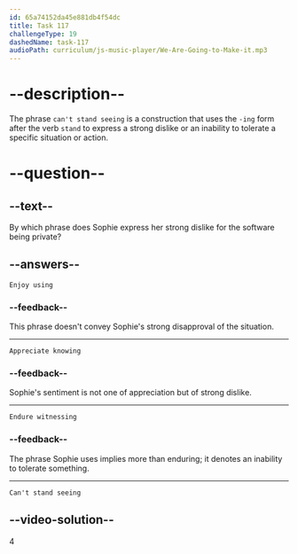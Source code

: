 ```yaml
---
id: 65a74152da45e881db4f54dc
title: Task 117
challengeType: 19
dashedName: task-117
audioPath: curriculum/js-music-player/We-Are-Going-to-Make-it.mp3
---
```


<!--
AUDIO REFERENCE:
Sophie: But I can't stand seeing this great software being private.
-->

# --description--

The phrase `can't stand seeing` is a construction that uses the `-ing` form after the verb `stand` to express a strong dislike or an inability to tolerate a specific situation or action.

# --question--

## --text--

By which phrase does Sophie express her strong dislike for the software being private?

## --answers--

`Enjoy using`

### --feedback--

This phrase doesn't convey Sophie's strong disapproval of the situation.

---

`Appreciate knowing`

### --feedback--

Sophie's sentiment is not one of appreciation but of strong dislike.

---

`Endure witnessing`

### --feedback--

The phrase Sophie uses implies more than enduring; it denotes an inability to tolerate something.

---

`Can't stand seeing`

## --video-solution--

4
